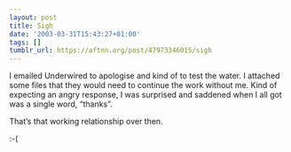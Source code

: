 ```yaml
---
layout: post
title: Sigh
date: '2003-03-31T15:43:27+01:00'
tags: []
tumblr_url: https://aftnn.org/post/47973346015/sigh
---
```

<p>I emailed Underwired to apologise and kind of to test the water. I attached some files that they would need to continue the work without me. Kind of expecting an angry response, I was surprised and saddened when I all got was a single word, &ldquo;thanks&rdquo;.</p>
<p>That&rsquo;s that working relationship over then.</p>
<p>:-(</p>
